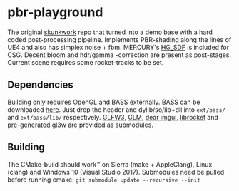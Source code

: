 # pbr-playground

The original [skunkwork](https://www.github.com/sndels/skunkwork) repo that turned
into a demo base with a hard coded post-processing pipeline. Implements PBR-shading along the
lines of UE4 and also has simplex noise + fbm. MERCURY's [HG_SDF](http://mercury.sexy/hg_sdf)
is included for CSG. Decent bloom and hdr/gamma -correction are present as post-stages.
Current scene requires some rocket-tracks to be set.

## Dependencies
Building only requires OpenGL and BASS externally. BASS can be downloaded
[here](https://www.un4seen.com/bass.html). Just drop the header and dylib/so/lib+dll
into `ext/bass/` and `ext/bass/lib/` respectively. [GLFW3](http://www.glfw.org),
[GLM](http://glm.g-truc.net/0.9.8/index.html), [dear imgui](https://github.com/ocornut/imgui),
[librocket](https://github.com/rocket/rocket) and [pre-generated gl3w](https://github.com/sndels/libgl3w)
are provided as submodules.

## Building
The CMake-build should work™ on Sierra (make + AppleClang), Linux (clang) and
Windows 10 (Visual Studio 2017). Submodules need be pulled before running cmake:
`git submodule update --recursive --init`

